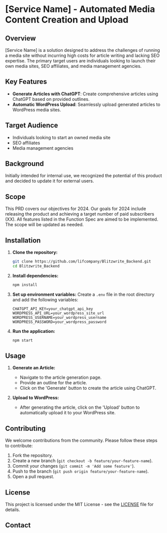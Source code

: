 # [Service Name] - Automated Media Content Creation and Upload

## Overview

[Service Name] is a solution designed to address the challenges of running a media site without incurring high costs for article writing and lacking SEO expertise. The primary target users are individuals looking to launch their own media sites, SEO affiliates, and media management agencies.

## Key Features

- **Generate Articles with ChatGPT**: Create comprehensive articles using ChatGPT based on provided outlines.
- **Automatic WordPress Upload**: Seamlessly upload generated articles to WordPress media sites.

## Target Audience

- Individuals looking to start an owned media site
- SEO affiliates
- Media management agencies

## Background

Initially intended for internal use, we recognized the potential of this product and decided to update it for external users.

## Scope

This PRD covers our objectives for 2024. Our goals for 2024 include releasing the product and achieving a target number of paid subscribers (XX). All features listed in the Function Spec are aimed to be implemented. The scope will be updated as needed.

## Installation

1. **Clone the repository:**
    ```bash
    git clone https://github.com/lifcompany/Blitzwrite_Backend.git
    cd Blitzwrite_Backend
    ```

2. **Install dependencies:**
    ```bash
    npm install
    ```

3. **Set up environment variables:**
    Create a `.env` file in the root directory and add the following variables:
    ```
    CHATGPT_API_KEY=your_chatgpt_api_key
    WORDPRESS_API_URL=your_wordpress_site_url
    WORDPRESS_USERNAME=your_wordpress_username
    WORDPRESS_PASSWORD=your_wordpress_password
    ```

4. **Run the application:**
    ```bash
    npm start
    ```

## Usage

1. **Generate an Article:**
    - Navigate to the article generation page.
    - Provide an outline for the article.
    - Click on the 'Generate' button to create the article using ChatGPT.

2. **Upload to WordPress:**
    - After generating the article, click on the 'Upload' button to automatically upload it to your WordPress site.

## Contributing

We welcome contributions from the community. Please follow these steps to contribute:

1. Fork the repository.
2. Create a new branch (`git checkout -b feature/your-feature-name`).
3. Commit your changes (`git commit -m 'Add some feature'`).
4. Push to the branch (`git push origin feature/your-feature-name`).
5. Open a pull request.

## License

This project is licensed under the MIT License - see the [LICENSE](LICENSE) file for details.

## Contact